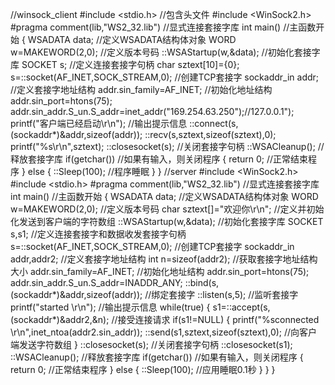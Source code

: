 //winsock_client
#include <stdio.h>				//包含头文件
#include <WinSock2.h>
#pragma comment(lib,"WS2_32.lib")		//显式连接套接字库
int main()							//主函数开始
{
	WSADATA data;						//定义WSADATA结构体对象
	WORD w=MAKEWORD(2,0);					//定义版本号码
	::WSAStartup(w,&data);					//初始化套接字库
	SOCKET s;						//定义连接套接字句柄
	char sztext[10]={0};
	s=::socket(AF_INET,SOCK_STREAM,0);			//创建TCP套接字
	sockaddr_in addr;					//定义套接字地址结构
	addr.sin_family=AF_INET;				//初始化地址结构
	addr.sin_port=htons(75);
	addr.sin_addr.S_un.S_addr=inet_addr("169.254.63.250");//127.0.0.1");
	printf("客户端已经启动\r\n");				//输出提示信息
	::connect(s,(sockaddr*)&addr,sizeof(addr));
	::recv(s,sztext,sizeof(sztext),0);
	printf("%s\r\n",sztext);
	::closesocket(s);					//关闭套接字句柄
	::WSACleanup();						//释放套接字库
	if(getchar())						//如果有输入，则关闭程序
	{
		return 0;					//正常结束程序
	}
	else
	{
		::Sleep(100);					//程序睡眠
	}
}
//server
#include <WinSock2.h>
#include <stdio.h>
#pragma comment(lib,"WS2_32.lib")			//显式连接套接字库
int main()									//主函数开始
{
	WSADATA data;							//定义WSADATA结构体对象
	WORD w=MAKEWORD(2,0);					//定义版本号码
	char sztext[]="欢迎你\r\n";				//定义并初始化发送到客户端的字符数组
	::WSAStartup(w,&data);					//初始化套接字库
	SOCKET s,s1;							//定义连接套接字和数据收发套接字句柄
	s=::socket(AF_INET,SOCK_STREAM,0);		//创建TCP套接字
	sockaddr_in addr,addr2;					//定义套接字地址结构
	int n=sizeof(addr2);					//获取套接字地址结构大小
	addr.sin_family=AF_INET;				//初始化地址结构
	addr.sin_port=htons(75);
	addr.sin_addr.S_un.S_addr=INADDR_ANY;
	::bind(s,(sockaddr*)&addr,sizeof(addr));	//绑定套接字
	::listen(s,5);								//监听套接字
	printf("started \r\n");				//输出提示信息
	while(true)
	{
		s1=::accept(s,(sockaddr*)&addr2,&n);	//接受连接请求
		if(s1!=NULL)
		{
			printf("%sconnected \r\n",inet_ntoa(addr2.sin_addr));
			::send(s1,sztext,sizeof(sztext),0);	//向客户端发送字符数组
		}
		::closesocket(s);						//关闭套接字句柄
		::closesocket(s1);
		::WSACleanup();							//释放套接字库
		if(getchar())							//如果有输入，则关闭程序
		{
			return 0;							//正常结束程序
		}
		else
		{
			::Sleep(100);						//应用睡眠0.1秒
		}
	}
}
